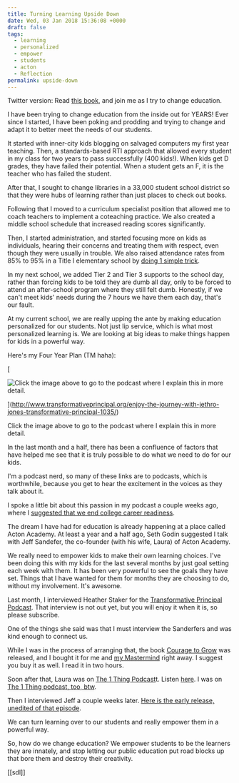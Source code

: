 ```yaml
---
title: Turning Learning Upside Down
date: Wed, 03 Jan 2018 15:36:08 +0000
draft: false
tags:
  - learning
  - personalized
  - empower
  - students
  - acton
  - Reflection
permalink: upside-down
---
```


Twitter version: Read [this book](http://amzn.to/2qhqhQZ), and join me as I try to change education.

I have been trying to change education from the inside out for YEARS! Ever since I started, I have been poking and prodding and trying to change and adapt it to better meet the needs of our students.

It started with inner-city kids blogging on salvaged computers my first year teaching. Then, a standards-based RTI approach that allowed every student in my class for two years to pass successfully (400 kids!). When kids get D grades, they have failed their potential. When a student gets an F, it is the teacher who has failed the student.

After that, I sought to change libraries in a 33,000 student school district so that they were hubs of learning rather than just places to check out books.

Following that I moved to a curriculum specialist position that allowed me to coach teachers to implement a coteaching practice. We also created a middle school schedule that increased reading scores significantly.

Then, I started administration, and started focusing more on kids as individuals, hearing their concerns and treating them with respect, even though they were usually in trouble. We also raised attendance rates from 85% to 95% in a Title I elementary school by [doing 1 simple trick](https://www.youtube.com/watch?v=Xz_zKCgCLnQ&t=11s).

In my next school, we added Tier 2 and Tier 3 supports to the school day, rather than forcing kids to be told they are dumb all day, only to be forced to attend an after-school program where they still felt dumb. Honestly, if we can't meet kids' needs during the 7 hours we have them each day, that's our fault.

At my current school, we are really upping the ante by making education personalized for our students. Not just lip service, which is what most personalized learning is. We are looking at big ideas to make things happen for kids in a powerful way.

Here's my Four Year Plan (TM haha):

[

![Click the image above to go to the podcast where I explain this in more detail.&nbsp;](https://images.squarespace-cdn.com/content/v1/4fffa949e4b0b4590d67b4e7/1514992019296-CDE25WF69S6RA1GINW5G/Tanana+Four+Year+Plan)



](http://www.transformativeprincipal.org/enjoy-the-journey-with-jethro-jones-transformative-principal-1035/)

Click the image above to go to the podcast where I explain this in more detail. 

In the last month and a half, there has been a confluence of factors that have helped me see that it is truly possible to do what we need to do for our kids.

I'm a podcast nerd, so many of these links are to podcasts, which is worthwhile, because you get to hear the excitement in the voices as they talk about it.

I spoke a little bit about this passion in my podcast a couple weeks ago, where I [suggested that we end college career readiness](http://www.transformativeprincipal.org/end-college-and-career-readiness-with-jethro-jones-transformative-principal-1040/).

The dream I have had for education is already happening at a place called Acton Academy. At least a year and a half ago, Seth Godin suggested I talk with Jeff Sandefer, the co-founder (with his wife, Laura) of Acton Academy.

We really need to empower kids to make their own learning choices. I've been doing this with my kids for the last several months by just goal setting each week with them. It has been very powerful to see the goals they have set. Things that I have wanted for them for months they are choosing to do, without my involvement. It's awesome.

Last month, I interviewed Heather Staker for the [Transformative Principal Podcast](http://transformativeprincipal.org/). That interview is not out yet, but you will enjoy it when it is, so please subscribe.

One of the things she said was that I must interview the Sanderfers and was kind enough to connect us.

While I was in the process of arranging that, the book [Courage to Grow](http://amzn.to/2qhqhQZ) was released, and I bought it for me and [my Mastermind](http://transformativeprincipal.org/mastermind) right away. I suggest you buy it as well. I read it in two hours.

Soon after that, Laura was on [The 1 Thing Podcast](https://www.the1thing.com/podcasts/99/)t. Listen [here](https://overcast.fm/+HzI0exNwA). I was on [The 1 Thing podcast, too, btw](https://www.the1thing.com/podcasts/101/).

Then I interviewed Jeff a couple weeks later. [Here is the early release, unedited of that episode](https://overcast.fm/+GMAhjZTq4).

We can turn learning over to our students and really empower them in a powerful way.

So, how do we change education? We empower students to be the learners they are innately, and stop letting our public education put road blocks up that bore them and destroy their creativity.

[[sdl]]
